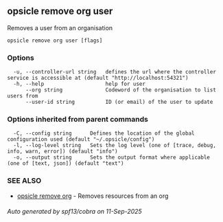## opsicle remove org user

Removes a user from an organisation

```
opsicle remove org user [flags]
```

### Options

```
  -u, --controller-url string   defines the url where the controller service is accessible at (default "http://localhost:54321")
  -h, --help                    help for user
      --org string              Codeword of the organisation to list users from
      --user-id string          ID (or email) of the user to update
```

### Options inherited from parent commands

```
  -C, --config string      Defines the location of the global configuration used (default "~/.opsicle/config")
  -l, --log-level string   Sets the log level (one of [trace, debug, info, warn, error]) (default "info")
  -o, --output string      Sets the output format where applicable (one of [text, json]) (default "text")
```

### SEE ALSO

* [opsicle remove org](cli/opsicle_remove_org.md)	 - Removes resources from an org

###### Auto generated by spf13/cobra on 11-Sep-2025
